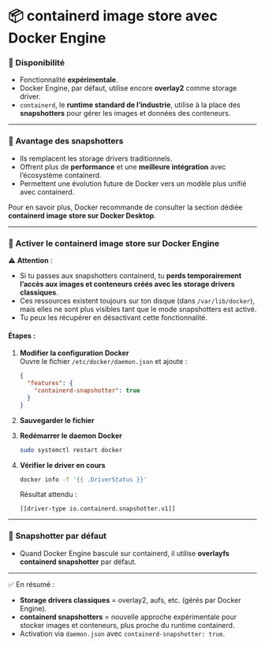 # 📦 containerd image store avec Docker Engine

### 🔹 Disponibilité

* Fonctionnalité **expérimentale**.
* Docker Engine, par défaut, utilise encore **overlay2** comme storage driver.
* `containerd`, le **runtime standard de l’industrie**, utilise à la place des **snapshotters** pour gérer les images et données des conteneurs.

***

### 🔹 Avantage des snapshotters

* Ils remplacent les storage drivers traditionnels.
* Offrent plus de **performance** et une **meilleure intégration** avec l’écosystème containerd.
* Permettent une évolution future de Docker vers un modèle plus unifié avec containerd.

Pour en savoir plus, Docker recommande de consulter la section dédiée **containerd image store sur Docker Desktop**.

***

### 🔹 Activer le containerd image store sur Docker Engine

⚠️ **Attention** :

* Si tu passes aux snapshotters containerd, tu **perds temporairement l’accès aux images et conteneurs créés avec les storage drivers classiques**.
* Ces ressources existent toujours sur ton disque (dans `/var/lib/docker`), mais elles ne sont plus visibles tant que le mode snapshotters est activé.
* Tu peux les récupérer en désactivant cette fonctionnalité.

#### Étapes :

1.  **Modifier la configuration Docker**\
    Ouvre le fichier `/etc/docker/daemon.json` et ajoute :

    ```json
    {
      "features": {
        "containerd-snapshotter": true
      }
    }
    ```
2. **Sauvegarder le fichier**
3.  **Redémarrer le daemon Docker**

    ```bash
    sudo systemctl restart docker
    ```
4.  **Vérifier le driver en cours**

    ```bash
    docker info -f '{{ .DriverStatus }}'
    ```

    Résultat attendu :

    ```
    [[driver-type io.containerd.snapshotter.v1]]
    ```

***

### 🔹 Snapshotter par défaut

* Quand Docker Engine bascule sur containerd, il utilise **overlayfs containerd snapshotter** par défaut.

***

✅ En résumé :

* **Storage drivers classiques** = overlay2, aufs, etc. (gérés par Docker Engine).
* **containerd snapshotters** = nouvelle approche expérimentale pour stocker images et conteneurs, plus proche du runtime containerd.
* Activation via `daemon.json` avec `containerd-snapshotter: true`.
